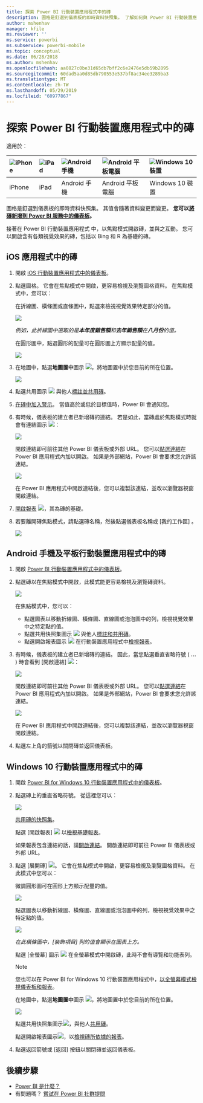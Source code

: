 ```yaml
---
title: 探索 Power BI 行動裝置應用程式中的磚
description: 圖格是釘選到儀表板的即時資料快照集。 了解如何與 Power BI 行動裝置應用程式中的磚互動。
author: mshenhav
manager: kfile
ms.reviewer: ''
ms.service: powerbi
ms.subservice: powerbi-mobile
ms.topic: conceptual
ms.date: 06/28/2018
ms.author: mshenhav
ms.openlocfilehash: aa0827c0be31d65db7bff2c6e2476e5db59b2895
ms.sourcegitcommit: 60dad5aa0d85db790553e537bf8ac34ee3289ba3
ms.translationtype: MT
ms.contentlocale: zh-TW
ms.lasthandoff: 05/29/2019
ms.locfileid: "60977867"
---
```

# <a name="explore-tiles-in-the-power-bi-mobile-apps"></a>探索 Power BI 行動裝置應用程式中的磚
適用於︰

| ![iPhone](./media/mobile-tiles-in-the-mobile-apps/iphone-logo-50-px.png) | ![iPad](./media/mobile-tiles-in-the-mobile-apps/ipad-logo-50-px.png) | ![Android 手機](./media/mobile-tiles-in-the-mobile-apps/android-phone-logo-50-px.png) | ![Android 平板電腦](./media/mobile-tiles-in-the-mobile-apps/android-tablet-logo-50-px.png) | ![Windows 10 裝置](./media/mobile-tiles-in-the-mobile-apps/win-10-logo-50-px.png) |
|:--- |:--- |:--- |:--- |:--- |
| iPhone |iPad |Android 手機 |Android 平板電腦 |Windows 10 裝置 |

圖格是釘選到儀表板的即時資料快照集。 其值會隨著資料變更而變更。 **您可以[將磚新增到 Power BI 服務中的儀表板](../end-user-tiles.md)。** 

接著在 Power BI 行動裝置應用程式 中，以焦點模式開啟磚，並與之互動。 您可以開啟含有各類視覺效果的磚，包括以 Bing 和 R 為基礎的磚。

## <a name="tiles-in-the-ios-apps"></a>iOS 應用程式中的磚

1. 開啟 [iOS 行動裝置應用程式中的儀表板](mobile-apps-view-dashboard.md)。
2. 點選圖格。 它會在焦點模式中開啟，更容易檢視及瀏覽圖格資料。 在焦點模式中，您可以︰
   
   在折線圖、橫條圖或直條圖中，點選來檢視視覺效果特定部分的值。
   
    ![](media/mobile-tiles-in-the-mobile-apps/power-bi-iphone-line-tile-values.png)
   
   *例如，此折線圖中選取的是**本年度銷售額**和**去年銷售額**在**八月份**的值。*  
   
   在圓形圖中，點選圓形的配量可在圓形圖上方顯示配量的值。  
   
   ![](media/mobile-tiles-in-the-mobile-apps/power-bi-ipad-tile-pie.png)
3. 在地圖中，點選**地圖置中**圖示 ![](media/mobile-tiles-in-the-mobile-apps/power-bi-center-map-icon.png)，將地圖置中於您目前的所在位置。
   
     ![](media/mobile-tiles-in-the-mobile-apps/power-bi-ipad-center-map.png)
4. 點選共用圖示 ![](./media/mobile-tiles-in-the-mobile-apps/power-bi-iphone-share-icon.png) 與他人[標註並共用磚](mobile-annotate-and-share-a-tile-from-the-mobile-apps.md)。
5. [在磚中加入警示](mobile-set-data-alerts-in-the-mobile-apps.md)。 當值高於或低於目標值時，Power BI 會通知您。
6. 有時候，儀表板的建立者已新增磚的連結。 若是如此，當磚處於焦點模式時就會有連結圖示 ![](media/mobile-tiles-in-the-mobile-apps/power-bi-iphone-link-icon.png)︰
   
    ![](media/mobile-tiles-in-the-mobile-apps/power-bi-iphone-tile-link.png)
   
    開啟連結即可前往其他 Power BI 儀表板或外部 URL。 您可以[點選連結](../../service-dashboard-edit-tile.md#hyperlink)在 Power BI 應用程式內加以開啟。 如果是外部網站，Power BI 會要求您允許該連結。
   
    ![](media/mobile-tiles-in-the-mobile-apps/pbi_andr_openlinkmessage.png)
   
    在 Power BI 應用程式中開啟連結後，您可以複製該連結，並改以瀏覽器視窗開啟連結。
7. [開啟報表](mobile-reports-in-the-mobile-apps.md) ![](././media/mobile-tiles-in-the-mobile-apps/power-bi-ipad-open-report-icon.png)，其為磚的基礎。
8. 若要離開磚焦點模式，請點選磚名稱，然後點選儀表板名稱或 [我的工作區]  。
   
    ![](media/mobile-tiles-in-the-mobile-apps/power-bi-ipad-tile-breadcrumb.png)

## <a name="tiles-in-the-mobile-app-for-android-phones-and-tablets"></a>Android 手機及平板行動裝置應用程式中的磚
1. 開啟 [Power BI 行動裝置應用程式中的儀表板](mobile-apps-view-dashboard.md)。
2. 點選磚以在焦點模式中開啟，此模式能更容易檢視及瀏覽磚資料。
   
   ![](media/mobile-tiles-in-the-mobile-apps/power-bi-android-tablet-tile.png)
   
    在焦點模式中，您可以︰
   
   * 點選圖表以移動折線圖、橫條圖、直線圖或泡泡圖中的列，檢視視覺效果中之特定點的值。  
   * 點選共用快照集圖示 ![](./media/mobile-tiles-in-the-mobile-apps/pbi_andr_sharesnapicon.png) 與他人[標註和共用磚](mobile-annotate-and-share-a-tile-from-the-mobile-apps.md)。
   * 點選開啟報表圖示 ![](./media/mobile-tiles-in-the-mobile-apps/power-bi-android-tablet-open-report-icon.png) 在行動裝置應用程式中[檢視報表](mobile-reports-in-the-mobile-apps.md)。
3. 有時候，儀表板的建立者已新增磚的連結。 因此，當您點選垂直省略符號 ( **...** ) 時會看到 [開啟連結]  ![](media/mobile-tiles-in-the-mobile-apps/power-bi-iphone-link-icon.png)：
   
    ![](media/mobile-tiles-in-the-mobile-apps/power-bi-android-tile-link.png)
   
    開啟連結即可前往其他 Power BI 儀表板或外部 URL。 您可以[點選連結](../../service-dashboard-edit-tile.md#hyperlink)在 Power BI 應用程式內加以開啟。 如果是外部網站，Power BI 會要求您允許該連結。
   
    ![](media/mobile-tiles-in-the-mobile-apps/pbi_andr_openlinkmessage.png)
   
    在 Power BI 應用程式中開啟連結後，您可以複製該連結，並改以瀏覽器視窗開啟連結。
4. 點選左上角的箭號以關閉磚並返回儀表板。

## <a name="tiles-in-the-windows-10-mobile-app"></a>Windows 10 行動裝置應用程式中的磚
1. 開啟 [Power BI for Windows 10 行動裝置應用程式中的儀表板](mobile-apps-view-dashboard.md)。
2. 點選磚上的垂直省略符號。 從這裡您可以： 
   
    ![](media/mobile-tiles-in-the-mobile-apps/pbi_win10tileellpslink.png)
   
    [共用磚的快照集](mobile-windows-10-phone-app-get-started.md)。
   
    點選 [開啟報表]  ![](././media/mobile-tiles-in-the-mobile-apps/power-bi-ipad-open-report-icon.png) 以[檢視基礎報表](mobile-reports-in-the-mobile-apps.md)。
   
    如果報表包含連結的話，請[開啟連結](../../service-dashboard-edit-tile.md#hyperlink)。 開啟連結即可前往 Power BI 儀表板或外部 URL。
3. 點選 [展開磚]  ![](media/mobile-tiles-in-the-mobile-apps/power-bi-windows-10-focus-mode-icon.png)。 它會在焦點模式中開啟，更容易檢視及瀏覽圖格資料。 在此模式中您可以：
   
   微調圓形圖可在圓形上方顯示配量的值。  
   
   ![](media/mobile-tiles-in-the-mobile-apps/power-bi-windows-10-pie-focus-mode.png)
   
   點選圖表以移動折線圖、橫條圖、直線圖或泡泡圖中的列，檢視視覺效果中之特定點的值。  
   
   ![](media/mobile-tiles-in-the-mobile-apps/pbi_win10ph_bartile0316.png)
   
   *在此橫條圖中，[裝飾項目]  列的值會顯示在圖表上方。*
   
   點選 [全螢幕]  圖示 ![](media/mobile-tiles-in-the-mobile-apps/power-bi-full-screen-icon.png) 在全螢幕模式中開啟磚，此時不會有導覽和功能表列。
   
   > [!NOTE]
   > 您也可以在 Power BI for Windows 10 行動裝置應用程式中，[以全螢幕模式檢視儀表板和報表](mobile-windows-10-app-presentation-mode.md)。
   > 
   > 
   
   在地圖中，點選**地圖置中**圖示 ![](media/mobile-tiles-in-the-mobile-apps/power-bi-center-map-icon.png)，將地圖置中於您目前的所在位置。
   
   ![](media/mobile-tiles-in-the-mobile-apps/power-bi-windows-10-center-map.png)
   
   點選共用快照集圖示![](./media/mobile-tiles-in-the-mobile-apps/pbi_win10ph_shareicon.png)，與他人[共用磚](mobile-windows-10-phone-app-get-started.md)。   
   
   點選開啟報表圖示![](././media/mobile-tiles-in-the-mobile-apps/power-bi-ipad-open-report-icon.png)，以[檢視磚所依據的報表](mobile-reports-in-the-mobile-apps.md)。 
4. 點選返回箭號或 [返回] 按鈕以關閉磚並返回儀表板。

## <a name="next-steps"></a>後續步驟
* [Power BI 是什麼？](../../power-bi-overview.md)
* 有問題嗎？ [嘗試在 Power BI 社群提問](http://community.powerbi.com/)

